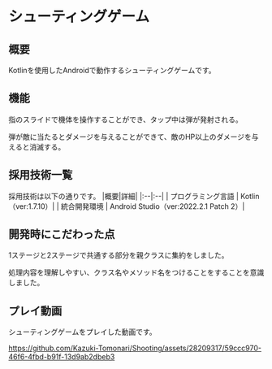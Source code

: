 # シューティングゲーム
## 概要
Kotlinを使用したAndroidで動作するシューティングゲームです。

## 機能
指のスライドで機体を操作することができ、タップ中は弾が発射される。

弾が敵に当たるとダメージを与えることができて、敵のHP以上のダメージを与えると消滅する。

## 採用技術一覧
採用技術は以下の通りです。
|概要|詳細|
|:--|:--|
| プログラミング言語 | Kotlin（ver:1.7.10）|
| 統合開発環境 | Android Studio（ver:2022.2.1 Patch 2）|

## 開発時にこだわった点
1ステージと2ステージで共通する部分を親クラスに集約をしました。

処理内容を理解しやすい、クラス名やメソッド名をつけることをすることを意識しました。

## プレイ動画
シューティングゲームをプレイした動画です。

https://github.com/Kazuki-Tomonari/Shooting/assets/28209317/59ccc970-46f6-4fbd-b91f-13d9ab2dbeb3




